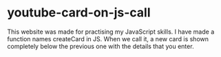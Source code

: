 # youtube-card-on-js-call
This website was made for practising my JavaScript skills. I have made a function names createCard in JS. When we call it, a new card is shown completely below the previous one with the details that you enter.
